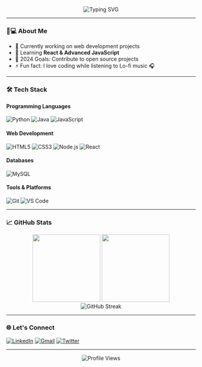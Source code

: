 <div align="center">
  <img src="https://readme-typing-svg.demolab.com?font=Fira+Code&size=30&duration=3000&pause=500&color=20C997&center=true&vCenter=true&width=435&lines=Hi+%F0%9F%91%8B%2C+I'm+Lanka+Sneha;Turning+IMAGINATION+Into;Interactive+REALITY" alt="Typing SVG" />
</div>

---

### 👩💻 About Me
- 🔭 Currently working on web development projects
- 🌱 Learning **React & Advanced JavaScript**
- 🎯 2024 Goals: Contribute to open source projects
- ⚡ Fun fact: I love coding while listening to Lo-fi music 🎧

---

### 🛠️ Tech Stack

#### Programming Languages
![Python](https://img.shields.io/badge/-Python-3776AB?style=flat-square&logo=python&logoColor=white)
![Java](https://img.shields.io/badge/-Java-007396?style=flat-square&logo=java&logoColor=white)
![JavaScript](https://img.shields.io/badge/-JavaScript-F7DF1E?style=flat-square&logo=javascript&logoColor=black)

#### Web Development
![HTML5](https://img.shields.io/badge/-HTML5-E34F26?style=flat-square&logo=html5&logoColor=white)
![CSS3](https://img.shields.io/badge/-CSS3-1572B6?style=flat-square&logo=css3&logoColor=white)
![Node.js](https://img.shields.io/badge/-Node.js-339933?style=flat-square&logo=node.js&logoColor=white)
![React](https://img.shields.io/badge/-React-61DAFB?style=flat-square&logo=react&logoColor=black)

#### Databases
![MySQL](https://img.shields.io/badge/-MySQL-4479A1?style=flat-square&logo=mysql&logoColor=white)

#### Tools & Platforms
![Git](https://img.shields.io/badge/-Git-F05032?style=flat-square&logo=git&logoColor=white)
![VS Code](https://img.shields.io/badge/-VS_Code-007ACC?style=flat-square&logo=visual-studio-code&logoColor=white)

---

### 📈 GitHub Stats

<div align="center">
  <img height="180em" src="https://github-readme-stats.vercel.app/api?username=Sneha250904&show_icons=true&theme=radical&count_private=true&include_all_commits=true" />
  <img height="180em" src="https://github-readme-stats.vercel.app/api/top-langs/?username=Sneha250904&layout=compact&theme=radical&langs_count=8" />
</div>

<div align="center">
  <img src="https://github-readme-streak-stats.herokuapp.com/?user=Sneha250904&theme=radical" alt="GitHub Streak" />
</div>

---

### 🌐 Let's Connect
[![LinkedIn](https://img.shields.io/badge/LinkedIn-0077B5?style=for-the-badge&logo=linkedin&logoColor=white)](https://www.linkedin.com/in/l-sneha-b66205295)
[![Gmail](https://img.shields.io/badge/Gmail-D14836?style=for-the-badge&logo=gmail&logoColor=white)](mailto:sneha25092004@gmail.com)
[![Twitter](https://img.shields.io/badge/Twitter-1DA1F2?style=for-the-badge&logo=twitter&logoColor=white)](https://twitter.com/your_handle)

---

<div align="center">
  <img src="https://komarev.com/ghpvc/?username=Sneha250904&color=blueviolet&style=flat-square" alt="Profile Views" />
</div>